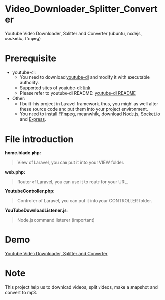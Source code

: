 # Video_Downloader_Splitter_Converter
Youtube Video Downloader, Splitter and Converter (ubuntu, nodejs, socketio, ffmpeg) 

# Prerequisite 
- youtube-dl:
  - You need to download [youtube-dl](https://rg3.github.io/youtube-dl/) and modify it with executable authority.
  - Supported sites of youtube-dl: [link](https://rg3.github.io/youtube-dl/supportedsites.html)
  - Please refer to youtube-dl README: [youtube-dl README](https://github.com/rg3/youtube-dl/blob/master/README.md#readme)
- Other: 
  - I built this project in Laravel framework, thus, you might as well alter these source code and put them into your project environment.
  - You need to install [FFmpeg](https://ffmpeg.org/), meanwhile, download [Node.js](https://nodejs.org/), [Socket.io](http://socket.io/) and [Express](https://www.npmjs.com/package/express).

# File introduction
**home.blade.php:**
>View of Laravel, you can put it into your VIEW folder.

**web.php:**
>Router of Laravel, you can use it to route for your URL.

**YoutubeController.php:**
>Controller of Laravel, you can put it into your CONTROLLER folder.

**YouTubeDownloadListener.js:**
>Node.js command listener (important)

# Demo
[Youtube Video Downloader, Splitter and Converter](https://www.youtube.com/watch?v=2whO3-DBXkw)

# Note
This project help us to download videos, split videos, make a snapshot and convert to mp3.
